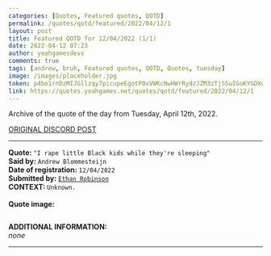 ```yaml
---
categories: [Quotes, Featured quotes, QOTD]
permalink: /quotes/qotd/featured/2022/04/12/1
layout: post
title: Featured QOTD for 12/04/2022 (1/1)
date: 2022-04-12 07:23
author: yeahgamesdevs
comments: true
tags: [andrew, bruh, Featured quotes, QOTD, Quotes, tuesday]
image: /images/placeholder.jpg
token: p4bo1rnDzMIJGllzqy7picupeEgotP0xVWKcNwHWrRydzJZM3zTjS5uIGoKYGDXudgZuk79BZ2R9hmbAsWGoV80U4OSsjXa6N6nOJeha6492ErX8o8vVebZ3os9zPQOHvRNHEoxvJ0Zb
link: https://quotes.yeahgames.net/quotes/qotd/featured/2022/04/12/1
---
```

<!-- wp:paragraph -->
<p>Archive of the quote of the day from Tuesday, April 12th, 2022.
<!-- /wp:paragraph -->

<!-- wp:buttons {"layout":{"type":"flex","justifyContent":"left"}} -->
<div class="wp-block-buttons"><!-- wp:button {"textColor":"vivid-cyan-blue","style":{"border":{"radius":"18px"}},"className":"is-style-fill"} -->
<div class="wp-block-button is-style-fill"><a class="wp-block-button__link has-vivid-cyan-blue-color has-text-color wp-element-button" href="https://discord.com/channels/887052880782176266/958100064079839303/963760222688641024" style="border-radius:18px">ORIGINAL DISCORD POST</a></div>
<!-- /wp:button --></div>
<!-- /wp:buttons -->

<!-- wp:separator {"align":"center","className":"is-style-wide"} -->
<hr class="wp-block-separator aligncenter has-alpha-channel-opacity is-style-wide" />
<!-- /wp:separator -->

<!-- wp:paragraph -->
<p><strong>Quote: </strong><code>"I rape little Black kids while they're sleeping"</code><br><strong>Said by: </strong><code>Andrew Blommesteijn</code><br><strong>Date of registration: </strong><code>12/04/2022</code> <br><strong>Submitted by: </strong><a href="https://yeaharchives.wordpress.com/2022/04/05/ethan-robinson/"><code>Ethan Robinson</code> </a><br><strong>CONTEXT: </strong><code>Unknown.</code><br><br><strong>Quote image:</strong></p>
<!-- /wp:paragraph -->

<!-- wp:image {"id":341,"sizeSlug":"large","linkDestination":"none"} -->
<figure class="wp-block-image size-large"><img src="https://yeaharchives.files.wordpress.com/2022/04/image-61.png?w=504" alt="" class="wp-image-341" /></figure>
<!-- /wp:image -->

<!-- wp:paragraph -->
<p><strong>ADDITIONAL INFORMATION:</strong><br><em>none</em></p>
<!-- /wp:paragraph -->

<!-- wp:separator {"className":"is-style-wide"} -->
<hr class="wp-block-separator has-alpha-channel-opacity is-style-wide" />
<!-- /wp:separator -->
